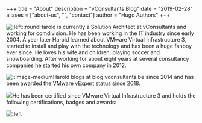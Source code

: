 +++
title = "About"
description = "vConsultants Blog"
date = "2019-02-28"
aliases = ["about-us", "", "contact"]
author = "Hugo Authors"
+++


![:left::round](https://en.gravatar.com/userimage/24535676/9f7eef200a6a333f99268ce98cc7d65b.jpeg?size=256)Harold is currently a Solution Architect at vConsultants and working for comdivision. He has been working in the IT industry since early 2004. A year later Harold learned about VMware Virtual Infrastructure 3, started to install and play with the technology and has been a huge fanboy ever since. He loves his wife and children, playing soccer and snowboarding. After working for about eight years at several consultancy companies he started his own company in 2012.

![::image-medium](https://vexpert.vmware.com/directory/2093/vexpert-badge-stars.png?size=128)Harold blogs at blog.vconsultants.be since 2014 and has been awarded the VMware vExpert status since 2018.


![](https://www.credly.com/users/hpreyers/badges?sort=-state_updated_at&page=1)He has been certified since VMware Virtual Infrastructure 3 and holds the following certifications, badges and awards:

![:left](https://vexpert.vmware.com/images/vexpert-application-modernization-2023-badge.png)

 <div data-iframe-width="150" data-iframe-height="270" data-share-badge-id="566913a9-c176-449d-b8b6-0543490dbfd0" data-share-badge-host="https://www.credly.com"></div><script type="text/javascript" async src="//cdn.credly.com/assets/utilities/embed.js"></script>